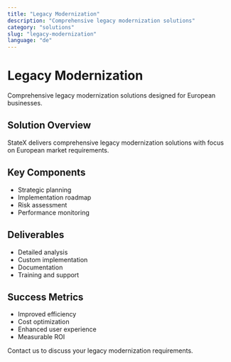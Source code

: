 ```yaml
---
title: "Legacy Modernization"
description: "Comprehensive legacy modernization solutions"
category: "solutions"
slug: "legacy-modernization"
language: "de"
---
```


# Legacy Modernization

Comprehensive legacy modernization solutions designed for European businesses.

## Solution Overview

StateX delivers comprehensive legacy modernization solutions with focus on European market requirements.

## Key Components

- Strategic planning
- Implementation roadmap
- Risk assessment
- Performance monitoring

## Deliverables

- Detailed analysis
- Custom implementation
- Documentation
- Training and support

## Success Metrics

- Improved efficiency
- Cost optimization
- Enhanced user experience
- Measurable ROI

Contact us to discuss your legacy modernization requirements.